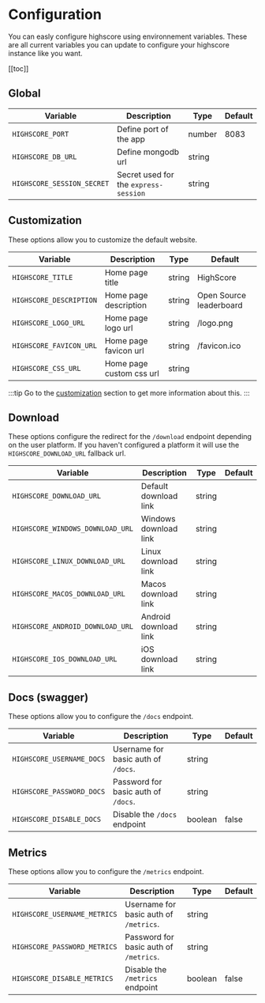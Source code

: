 # Configuration

You can easly configure highscore using environnement variables. 
These are all current variables you can update to configure your highscore instance like you want.

[[toc]]

## Global

| Variable          | Description       | Type           | Default         |
| ----------------  | ----------------- | -------------- | --------------- |
| `HIGHSCORE_PORT`  |  Define port of the app | number   | 8083            |
| `HIGHSCORE_DB_URL`|  Define mongodb url     | string   | |
| `HIGHSCORE_SESSION_SECRET`| Secret used for the `express-session` | string | |


## Customization

These options allow you to customize the default website.

| Variable        | Description       | Type           | Default         |
| --------------- | ----------------- | -------------- | --------------- |
| `HIGHSCORE_TITLE` | Home page title | string | HighScore |
| `HIGHSCORE_DESCRIPTION`| Home page description | string | Open Source leaderboard |
| `HIGHSCORE_LOGO_URL`| Home page logo url | string | /logo.png |
| `HIGHSCORE_FAVICON_URL`| Home page favicon url | string | /favicon.ico |
| `HIGHSCORE_CSS_URL`| Home page custom css url | string | |

:::tip
Go to the [customization](/guide/customization) section to get more information about this.
:::

## Download

These options configure the redirect for the `/download` endpoint depending on the user platform.
If you haven't configured a platform it will use the `HIGHSCORE_DOWNLOAD_URL` fallback url.

| Variable        | Description       | Type           | Default         |
| --------------- | ----------------- | -------------- | --------------- |
| `HIGHSCORE_DOWNLOAD_URL` | Default download link | string |  |
| `HIGHSCORE_WINDOWS_DOWNLOAD_URL`| Windows download link | string |  |
| `HIGHSCORE_LINUX_DOWNLOAD_URL`| Linux download link | string |  |
| `HIGHSCORE_MACOS_DOWNLOAD_URL`| Macos download link | string |  |
| `HIGHSCORE_ANDROID_DOWNLOAD_URL`| Android download link | string | |
| `HIGHSCORE_IOS_DOWNLOAD_URL`| iOS download link | string | |

## Docs (swagger)

These options allow you to configure the `/docs` endpoint.

| Variable        | Description       | Type           | Default         |
| --------------- | ----------------- | -------------- | --------------- |
| `HIGHSCORE_USERNAME_DOCS` | Username for basic auth of `/docs`. | string | |
| `HIGHSCORE_PASSWORD_DOCS` | Password for basic auth of `/docs`. | string | |
| `HIGHSCORE_DISABLE_DOCS` | Disable the `/docs` endpoint | boolean | false |

## Metrics

These options allow you to configure the `/metrics` endpoint.

| Variable        | Description       | Type           | Default         |
| --------------- | ----------------- | -------------- | --------------- |
| `HIGHSCORE_USERNAME_METRICS` | Username for basic auth of `/metrics`. | string  | |
| `HIGHSCORE_PASSWORD_METRICS` | Password for basic auth of `/metrics`. | string  | |
| `HIGHSCORE_DISABLE_METRICS` | Disable the `/metrics` endpoint | boolean | false |